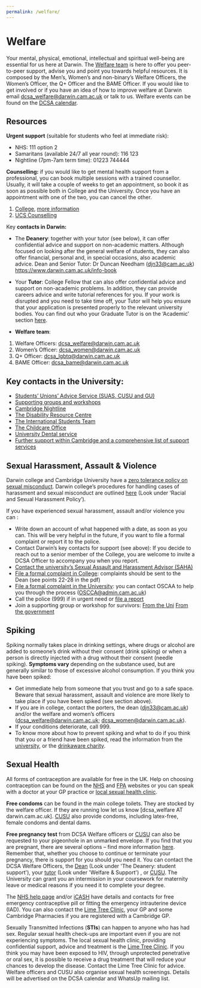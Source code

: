 ```yaml
---
permalink: /welfare/
---
```


# Welfare

Your mental, physical, emotional, intellectual and spiritual well-being are essential for us here at Darwin. The 
<a href="{{site.baseurl | absolute_url}}/meet-the-dcsa">Welfare team</a> is here to offer you peer-to-peer support, advise you and point you towards helpful resources. It is composed by the Men’s, Women’s and non-binary’s Welfare Officers, the Women’s Officer, the Q+ Officer and the BAME Officer. If you would like to get involved or if you have an idea of how to improve welfare at Darwin email dcsa_welfare@darwin.cam.ac.uk or talk to us. Welfare events can be found on the <a href="{{site.baseurl | absolute_url}}/events">DCSA calendar</a>.

## Resources

**Urgent support** (suitable for students who feel at immediate risk):
- NHS: 111 option 2
- Samaritans (available 24/7 all year round): 116 123
- Nightline (7pm-7am term time): 01223 744444

**Counselling:** if you would like to get mental health support from a professional, you can book multiple sessions with a trained counsellor. Usually, it will take a couple of weeks to get an appointment, so book it as soon as possible both in College and the University. Once you have an appointment with one of the two, you can cancel the other. 

1.	[College](https://forms.counselling.cam.ac.uk/titanium/Hwc/Main/Menu), [more information](https://www.counselling.cam.ac.uk/cbccouns/darwin)
2.	[UCS Counselling](https://www.counselling.cam.ac.uk/)


Key **contacts in Darwin:** 
- The **Deanery**: together with your tutor (see below), it can offer confidential advice and support on non-academic matters. Although focused on looking after the general welfare of students, they can also offer financial, personal and, in special occasions, also academic advice. 
Dean and Senior Tutor: Dr Duncan Needham (djn33@cam.ac.uk)
https://www.darwin.cam.ac.uk/info-book


- Your **Tutor**: College Fellow that can also offer confidential advice and support on non-academic problems. In addition, they can provide careers advice and write tutorial references for you. If your work is disrupted and you need to take time off, your Tutor will help you ensure that your application is presented properly to the relevant university bodies. You can find out who your Graduate Tutor is on the ‘Academic’ section [here](www.camsis.cam.ac.uk).


- **Welfare team**: 
1. Welfare Officers: dcsa_welfare@darwin.cam.ac.uk
2. Women’s Officer: dcsa_women@darwin.cam.ac.uk
3. Q+ Officer: dcsa_lgbtq@darwin.cam.ac.uk
4. BAME Officer: dcsa_bame@darwin.cam.ac.uk

## Key contacts in the **University**:
  - [Students’ Unions’ Advice Service (SUAS, CUSU and GU)](https://www.studentadvice.cam.ac.uk/)
  - [Supporting groups and workshops](https://www.counselling.cam.ac.uk/GroupsAndWorkshops)
  - [Cambridge Nightline](https://cambridge.nightline.ac.uk/)
  - [The Disability Resource Centre](https://drcbeds.org.uk/?gclid=EAIaIQobChMIp6nYgpve5wIVSrDtCh1sVQG-EAAYASAAEgK5aPD_BwE)
  - [The International Students Team](https://www.iso.admin.cam.ac.uk/)
  - [The Childcare Office](https://www.childcare.admin.cam.ac.uk/)
  - [University Dental service](https://www.studentwellbeing.admin.cam.ac.uk/nhs-and-healthcare/dental-health)
  - [Further support within Cambridge and a comprehensive list of support services](https://www.studentwellbeing.admin.cam.ac.uk/where-go-accessing-support)


## Sexual Harassment, Assault & Violence

Darwin college and Cambridge University have a [zero tolerance policy on sexual misconduct](https://www.cam.ac.uk/news/university-of-cambridge-launches-campaign-to-promote-zero-tolerance-of-sexual-misconduct). Darwin college’s procedures for handling cases of harassment and sexual misconduct are outlined [here](https://www.darwin.cam.ac.uk/governance-and-policies) (Look under ‘Racial and Sexual Harassment Policy’).

If you have experienced sexual harassment, assault and/or violence you can :
-	Write down an account of what happened with a date, as soon as you can. This will be very helpful in the future, if you want to file a formal complaint or report it to the police. 
-	Contact Darwin’s key contacts for support (see above): If you decide to reach out to a senior member of the College, you are welcome to invite a DCSA Officer to accompany you when you report.
-	[Contact the university’s Sexual Assault and Harassment Advisor (SAHA)](https://www.counselling.cam.ac.uk/sexual-assault-and-harassment-advisor)
-	[File a formal complaint in College](https://www.darwin.cam.ac.uk/sites/default/files/2019-06/Darwin%20College%20Harassment%20and%20Sexual%20Misconduct%20Guidelines%20and%20Procedures.pdf): complaints should be sent to the Dean (see points 22-28 in the pdf)
-	[File a formal complaint in the University](https://www.studentcomplaints.admin.cam.ac.uk): you can contact OSCAA to help you through the process (OSCCA@admin.cam.ac.uk)
-	Call the police (999) if in urgent need or [file a report](https://www.cambs.police.uk/information-and-services/Serious-sexual-offences-and-rape/How-to-report)
-	Join a supporting group or workshop for survivors: 
    [From the Uni](https://www.counselling.cam.ac.uk/GroupsAndWorkshops)
    [From the government](https://www.thehavens.org.uk/contact-us/)

## Spiking
Spiking normally takes place in drinking settings, where drugs or alcohol are added to someone’s drink without their consent (drink spiking) or when a person is directly injected with a drug without their consent (needle spiking). **Symptoms vary** depending on the substance used, but are generally similar to those of excessive alcohol consumption. If you think you have been spiked:


-	Get immediate help from someone that you trust and go to a safe space. Beware that sexual harassment, assault and violence are more likely to take place if you have been spiked (see section above). 
-	If you are in college, contact the porters, the dean (djn33@cam.ac.uk) and/or the welfare and women’s officers (dcsa_welfare@darwin.cam.ac.uk; dcsa_women@darwin.cam.ac.uk). 
-	If your conditions deteriorate, call 999. 
-	To know more about how to prevent spiking and what to do if you think that you or a friend have been spiked, read the information from the [university](https://www.studentwellbeing.admin.cam.ac.uk/support-particular-issues/drink-spiking), or the [drinkaware charity](https://www.drinkaware.co.uk/advice/staying-safe-while-drinking/drink-spiking-and-date-rape-drugs/).


## Sexual Health

All forms of contraception are available for free in the UK. Help on choosing contraception can be found on the [NHS](https://www.nhs.uk/common-health-questions/sexual-health/) and [FPA](https://www.fpa.org.uk/) websites or you can speak with a doctor at your GP practice or [local sexual health clinic](https://www.icash.nhs.uk/where-to-go/icash-cambridgeshire/lime-tree-clinic-cambridge).

**Free condoms**  can be found in the main college toilets. They are stocked by the welfare officer. If they are running low let us know [dcsa_welfare AT darwin.cam.ac.uk]. [CUSU](https://www.cusu.co.uk/) also provide condoms, including latex-free, female condoms and dental dams.

**Free pregnancy test** from DCSA Welfare officers or [CUSU](https://www.cusu.co.uk/) can also be requested to your pigeonhole in an unmarked envelope. If you find that you are pregnant, there are several options – find more information [here](https://www.sexwise.fpa.org.uk/). Remember that, whether you choose to continue or terminate your pregnancy, there is support for you should you need it. You can contact the DCSA Welfare Officers, the [Dean](https://www.darwin.cam.ac.uk/info-book#) (Look under 'The Deanery: student support'), your [tutor](https://www.darwin.cam.ac.uk/current-members#) (Look under 'Welfare & Support') , or [CUSU](https://www.cusu.co.uk/). The University can grant you an intermission in your coursework for maternity leave or medical reasons if you need it to complete your degree.

The [NHS help page](https://www.nhs.uk/live-well/sexual-health/getting-contraception/) and/or [iCASH](https://www.icash.nhs.uk/) have details and contacts for free emergency contraceptive pill or fitting the emergency intrauterine device (IAD). You can also contact the [Lime Tree Clinic](https://www.icash.nhs.uk/where-to-go/icash-cambridgeshire/lime-tree-clinic-cambridge), your GP and some Cambridge Pharmacies if you are registered with a Cambridge GP.

Sexually Transmitted Infections (**STIs**) can happen to anyone who has had sex. Regular sexual health check-ups are important even if you are not experiencing symptoms. The local sexual health clinic, providing confidential support, advice and treatment is the [Lime Tree Clinic](https://www.icash.nhs.uk/where-to-go/icash-cambridgeshire/lime-tree-clinic-cambridge).  If you think you may have been exposed to HIV, through unprotected penetrative or oral sex, it is possible to receive a drug treatment that will reduce your chances to develop the disease. Contact the Lime Tree Clinic for advice. Welfare officers and CUSU also organise sexual health screenings. Details will be advertised on the DCSA calendar and WhatsUp mailing list.
